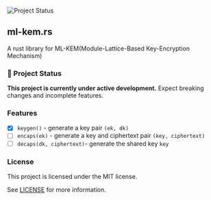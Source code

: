 ![Project Status](https://img.shields.io/badge/status-in--development-yellow)

## ml-kem.rs

A rust library for ML-KEM(Module-Lattice-Based Key-Encryption Mechanism)

### 🚧 Project Status

**This project is currently under active development.**  Expect breaking changes and incomplete features.

### Features

- [x] `keygen()` - generate a key pair `(ek, dk)`
- [ ] `encaps(ek)` - generate a key and ciphertext pair `(key, ciphertext)`
- [ ] `decaps(dk, ciphertext)`- generate the shared key `key`

### License

This project is licensed under the MIT license.

See [LICENSE](/LICENSE) for more information.
